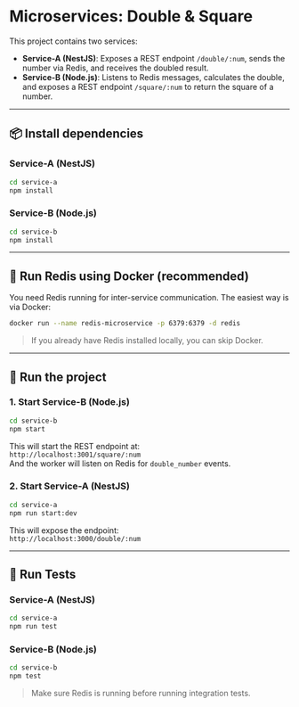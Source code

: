 # Microservices: Double & Square

This project contains two services:

- **Service-A (NestJS)**: Exposes a REST endpoint `/double/:num`, sends the number via Redis, and receives the doubled result.
- **Service-B (Node.js)**: Listens to Redis messages, calculates the double, and exposes a REST endpoint `/square/:num` to return the square of a number.

---

## 📦 Install dependencies

### Service-A (NestJS)

```bash
cd service-a
npm install
```

### Service-B (Node.js)

```bash
cd service-b
npm install
```

---

## 🐳 Run Redis using Docker (recommended)

You need Redis running for inter-service communication. The easiest way is via Docker:

```bash
docker run --name redis-microservice -p 6379:6379 -d redis
```

> If you already have Redis installed locally, you can skip Docker.

---

## 🚀 Run the project

### 1. Start Service-B (Node.js)

```bash
cd service-b
npm start
```

This will start the REST endpoint at:  
`http://localhost:3001/square/:num`  
And the worker will listen on Redis for `double_number` events.

### 2. Start Service-A (NestJS)

```bash
cd service-a
npm run start:dev
```

This will expose the endpoint:  
`http://localhost:3000/double/:num`

---

## 🧪 Run Tests

### Service-A (NestJS)

```bash
cd service-a
npm run test
```

### Service-B (Node.js)

```bash
cd service-b
npm test
```

> Make sure Redis is running before running integration tests.
